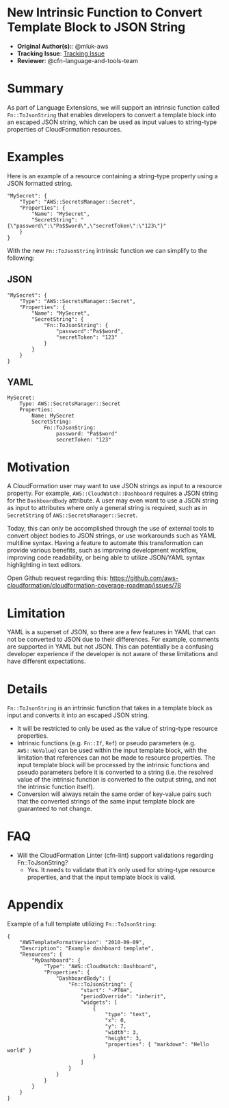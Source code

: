 # New Intrinsic Function to Convert Template Block to JSON String

* **Original Author(s):**: @mluk-aws
* **Tracking Issue**: [Tracking Issue](https://github.com/aws-cloudformation/cfn-language-discussion/issues/14)
* **Reviewer**: @cfn-language-and-tools-team

# Summary

As part of Language Extensions, we will support an intrinsic function called `Fn::ToJsonString` that enables developers to convert a template block into an escaped JSON string, which can be used as input values to string-type properties of CloudFormation resources.

# Examples

Here is an example of a resource containing a string-type property using a JSON formatted string.
```
"MySecret": {
    "Type": "AWS::SecretsManager::Secret",
    "Properties": {
        "Name": "MySecret",
        "SecretString": "{\"password\":\"Pa$$word\",\"secretToken\":\"123\"}"
    }
}
```

With the new `Fn::ToJsonString` intrinsic function we can simplify to the following:

## JSON
```
"MySecret": {
    "Type": "AWS::SecretsManager::Secret",
    "Properties": {
        "Name": "MySecret",
        "SecretString": {
            "Fn::ToJsonString": {
                "password":"Pa$$word",
                "secretToken": "123"
            }
        }
    }
}
```

## YAML
```
MySecret:
    Type: AWS::SecretsManager::Secret
    Properties:
        Name: MySecret
        SecretString:
            Fn::ToJsonString:
                password: "Pa$$word"
                secretToken: "123"
```

# Motivation

A CloudFormation user may want to use JSON strings as input to a resource property. For example, `AWS::CloudWatch::Dashboard` requires a JSON string for the `DashboardBody` attribute. A user may even want to use a JSON string as input to attributes where only a general string is required, such as in `SecretString` of `AWS::SecretsManager::Secret`.

Today, this can only be accomplished through the use of external tools to convert object bodies to JSON strings, or use workarounds such as YAML multiline syntax. Having a feature to automate this transformation can provide various benefits, such as improving development workflow, improving code readability, or being able to utilize JSON/YAML syntax highlighting in text editors.

Open Github request regarding this: https://github.com/aws-cloudformation/cloudformation-coverage-roadmap/issues/78

# Limitation

YAML is a superset of JSON, so there are a few features in YAML that can not be converted to JSON due to their differences. For example, comments are supported in YAML but not JSON. This can potentially be a confusing developer experience if the developer is not aware of these limitations and have different expectations.

# Details

`Fn::ToJsonString` is an intrinsic function that takes in a template block as input and converts it into an escaped JSON string.

* It will be restricted to only be used as the value of string-type resource properties.
* Intrinsic functions (e.g. `Fn::If`, `Ref`) or pseudo parameters (e.g. `AWS::NoValue`) can be used within the input template block, with the limitation that references can not be made to resource properties. The input template block will be processed by the intrinsic functions and pseudo parameters before it is converted to a string (i.e. the resolved value of the intrinsic function is converted to the output string, and not the intrinsic function itself).
* Conversion will always retain the same order of key-value pairs such that the converted strings of the same input template block are guaranteed to not change.

# FAQ
* Will the CloudFormation Linter (cfn-lint) support validations regarding Fn::ToJsonString?
    * Yes. It needs to validate that it’s only used for string-type resource properties, and that the input template block is valid.

# Appendix
Example of a full template utilizing `Fn::ToJsonString`:
```
{
    "AWSTemplateFormatVersion": "2010-09-09",
    "Description": "Example dashboard template",
    "Resources": {
        "MyDashboard": {
            "Type": "AWS::CloudWatch::Dashboard",
            "Properties": {
                "DashboardBody": {
                    "Fn::ToJsonString": {
                        "start": "-PT6H",
                        "periodOverride": "inherit",
                        "widgets": [
                            {  
                                "type": "text",
                                "x": 0,
                                "y": 7,
                                "width": 3,
                                "height": 3,
                                "properties": { "markdown": "Hello world" }
                            }
                        ]
                    }
                }
            }
        }
    }
}
```